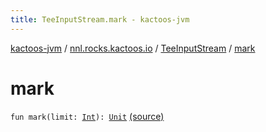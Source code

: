```yaml
---
title: TeeInputStream.mark - kactoos-jvm
---
```


[kactoos-jvm](../../index.html) / [nnl.rocks.kactoos.io](../index.html) / [TeeInputStream](index.html) / [mark](./mark.html)

# mark

`fun mark(limit: `[`Int`](https://kotlinlang.org/api/latest/jvm/stdlib/kotlin/-int/index.html)`): `[`Unit`](https://kotlinlang.org/api/latest/jvm/stdlib/kotlin/-unit/index.html) [(source)](https://github.com/neonailol/kactoos/blob/master/kactoos-jvm/src/main/kotlin/nnl/rocks/kactoos/io/TeeInputStream.kt#L65)